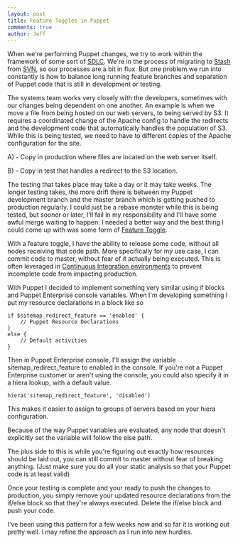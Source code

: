 ```yaml
---
layout: post
title: Feature Toggles in Puppet
comments: true
author: Jeff
---
```


When we're performing Puppet changes, we try to work within the framework of some sort of [SDLC](http://en.wikipedia.org/wiki/Systems_development_life_cycle). We're in the process of migrating to [Stash](https://www.atlassian.com/software/stash) from [SVN](http://subversion.apache.org), so our processes are a bit in flux. But one problem we run into constantly is how to balance long running feature branches and separation of Puppet code that is still in development or testing.

The systems team works very closely with the developers, sometimes with our changes being dependent on one another. An example is when we move a file from being hosted on our web servers, to being served by S3. It requires a coordinated change of the Apache config to handle the redirects and the development code that automatically handles the population of S3. While this is being tested, we need to have to different copies of the Apache configuration for the site.

A) - Copy in production where files are located on the web server itself.

B) - Copy in test that handles a redirect to the S3 location.

The testing that takes place may take a day or it may take weeks. The longer testing takes, the more drift there is between my Puppet development branch and the master branch which is getting pushed to production regularly.  I could just be a rebase monster while this is being tested, but sooner or later, I'll fail in my responsibility and I'll have some awful merge waiting to happen. I needed a better way and the best thing I could come up with was some form of [Feature Toggle](http://martinfowler.com/bliki/FeatureToggle.html).

With a feature toggle, I have the ability to release some code, without all nodes receiving that code path. More specifically for my use case, I can commit code to master, without fear of it actually being executed. This is often leveraged in [Continuous Integration environments](http://www.thoughtworks.com/continuous-integration) to prevent incomplete code from impacting production.

With Puppet I decided to implement something very similar using if blocks and Puppet Enterprise console variables. When I'm developing something I put my resource declarations in a block like so

	if $sitemap_redirect_feature == 'enabled' {
		// Puppet Resource Declarations	}
	else {
		// Default activities	}
	
Then in Puppet Enterprise console, I'll assign the variable sitemap_redirect_feature to enabled in the console. If you're not a Puppet Enterprise customer or aren't using the console, you could also specify it in a hiera lookup, with a default value.

	hiera('sitemap_redirect_feature', 'disabled')
	
This makes it easier to assign to groups of servers based on your hiera configuration.

Because of the way Puppet variables are evaluated, any node that doesn't explicitly set the variable will follow the else path.

The plus side to this is while you're figuring out exactly how resources should be laid out, you can still commit to master without fear of breaking anything. (Just make sure you do all your static analysis so that your Puppet code is at least valid)

Once your testing is complete and your ready to push the changes to production, you simply remove your updated resource declarations from the if/else block so that they're always executed. Delete the if/else block and push your code. 

I've been using this pattern for a few weeks now and so far it is working out pretty well. I may refine the approach as I run into new hurdles.

